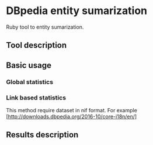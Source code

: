 # DBpedia entity sumarization
Ruby tool to entity sumarization.

## Tool description

## Basic usage

### Global statistics

### Link based statistics
This method require dataset in nif format. For example [http://downloads.dbpedia.org/2016-10/core-i18n/en/]

## Results description 